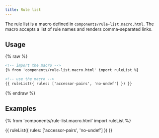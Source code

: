 ```yaml
---
title: Rule list
---
```


The rule list is a macro defined in `components/rule-list.macro.html`. The macro accepts a list of rule names and renders comma-separated links.

## Usage

{% raw %}

```html
<!-- import the macro -->
{% from 'components/rule-list.macro.html' import ruleList %}

<!-- use the macro -->
{{ ruleList({ rules: ['accessor-pairs', 'no-undef'] }) }}
```

{% endraw %}

## Examples

{% from 'components/rule-list.macro.html' import ruleList %}

{{ ruleList({ rules: ['accessor-pairs', 'no-undef'] }) }}
